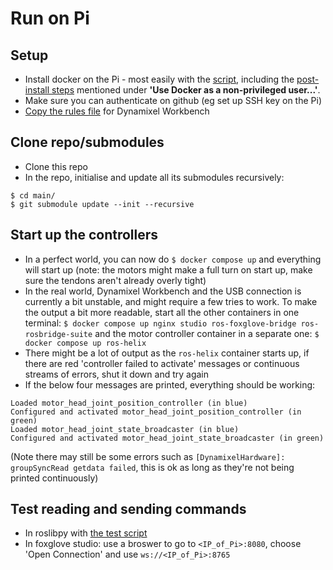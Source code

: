 # Run on Pi
## Setup
- Install docker on the Pi - most easily with the [script](https://docs.docker.com/engine/install/debian/#install-using-the-convenience-script), including the [post-install steps](https://docs.docker.com/engine/install/linux-postinstall/#manage-docker-as-a-non-root-user) mentioned under **'Use Docker as a non-privileged user...'**.
- Make sure you can authenticate on github (eg set up SSH key on the Pi)
- [Copy the rules file](https://emanual.robotis.com/docs/en/software/dynamixel/dynamixel_workbench/#copy-rules-file) for Dynamixel Workbench
## Clone repo/submodules
- Clone this repo
- In the repo, initialise and update all its submodules recursively:
```
$ cd main/
$ git submodule update --init --recursive
```
 ## Start up the controllers
 - In a perfect world, you can now do `$ docker compose up` and everything will start up (note: the motors might make a full turn on start up, make sure the tendons aren't already overly tight)
 - In the real world, Dynamixel Workbench and the USB connection is currently a bit unstable, and might require a few tries to work. To make the output a bit more readable, start all the other containers in one terminal: `$ docker compose up nginx studio ros-foxglove-bridge ros-rosbridge-suite` and the motor controller container in a separate one: `$ docker compose up ros-helix`
 - There might be a lot of output as the `ros-helix` container starts up, if there are red 'controller failed to activate' messages or continuous streams of errors, shut it down and try again
 - If the below four messages are printed, everything should be working:
```
Loaded motor_head_joint_position_controller (in blue)
Configured and activated motor_head_joint_position_controller (in green)
Loaded motor_head_joint_state_broadcaster (in blue)
Configured and activated motor_head_joint_state_broadcaster (in green)
```
(Note there may still be some errors such as `[DynamixelHardware]: groupSyncRead getdata failed`, this is ok as long as they're not being printed continuously)
## Test reading and sending commands
- In roslibpy with [the test script](https://github.com/fstella97/HelixRobotics/blob/main/ROS/roslibpy_test.py)
- In foxglove studio: use a broswer to go to `<IP_of_Pi>:8080`, choose 'Open Connection' and use `ws://<IP_of_Pi>:8765`
